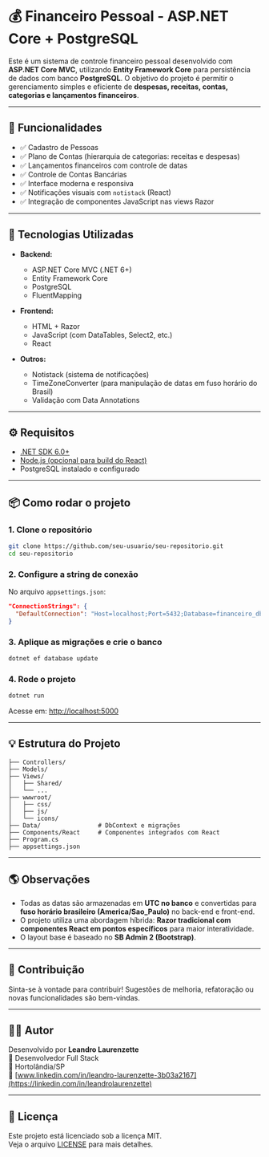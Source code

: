 # 💰 Financeiro Pessoal - ASP.NET Core + PostgreSQL

Este é um sistema de controle financeiro pessoal desenvolvido com **ASP.NET Core MVC**, utilizando **Entity Framework Core** para persistência de dados com banco **PostgreSQL**. O objetivo do projeto é permitir o gerenciamento simples e eficiente de **despesas, receitas, contas, categorias e lançamentos financeiros**.

---

## 🚀 Funcionalidades

- ✅ Cadastro de Pessoas
- ✅ Plano de Contas (hierarquia de categorias: receitas e despesas)
- ✅ Lançamentos financeiros com controle de datas
- ✅ Controle de Contas Bancárias
- ✅ Interface moderna e responsiva
- ✅ Notificações visuais com `notistack` (React)
- ✅ Integração de componentes JavaScript nas views Razor

---

## 🧰 Tecnologias Utilizadas

- **Backend:**
  - ASP.NET Core MVC (.NET 6+)
  - Entity Framework Core
  - PostgreSQL
  - FluentMapping
  
- **Frontend:**
  - HTML + Razor
  - JavaScript (com DataTables, Select2, etc.)
  - React 

- **Outros:**
  - Notistack (sistema de notificações)
  - TimeZoneConverter (para manipulação de datas em fuso horário do Brasil)
  - Validação com Data Annotations

---

## ⚙️ Requisitos

- [.NET SDK 6.0+](https://dotnet.microsoft.com/en-us/download)
- [Node.js (opcional para build do React)](https://nodejs.org/)
- PostgreSQL instalado e configurado

---

## 📦 Como rodar o projeto

### 1. Clone o repositório

```bash
git clone https://github.com/seu-usuario/seu-repositorio.git
cd seu-repositorio
```

### 2. Configure a string de conexão

No arquivo `appsettings.json`:

```json
"ConnectionStrings": {
  "DefaultConnection": "Host=localhost;Port=5432;Database=financeiro_db;Username=seu_usuario;Password=sua_senha"
}
```

### 3. Aplique as migrações e crie o banco

```bash
dotnet ef database update
```

### 4. Rode o projeto

```bash
dotnet run
```

Acesse em: [http://localhost:5000](http://localhost:5000)

---

## 💡 Estrutura do Projeto

```
├── Controllers/
├── Models/
├── Views/
│   ├── Shared/
│   └── ...
├── wwwroot/
│   ├── css/
│   ├── js/
│   └── icons/
├── Data/                # DbContext e migrações
├── Components/React     # Componentes integrados com React
├── Program.cs
├── appsettings.json
```

---

## 🌎 Observações

- Todas as datas são armazenadas em **UTC no banco** e convertidas para **fuso horário brasileiro (America/Sao_Paulo)** no back-end e front-end.
- O projeto utiliza uma abordagem híbrida: **Razor tradicional com componentes React em pontos específicos** para maior interatividade.
- O layout base é baseado no **SB Admin 2 (Bootstrap)**.

---

## 🤝 Contribuição

Sinta-se à vontade para contribuir! Sugestões de melhoria, refatoração ou novas funcionalidades são bem-vindas.

---

## 🧑‍💻 Autor

Desenvolvido por **Leandro Laurenzette**  
💼 Desenvolvedor Full Stack  
📍 Hortolândia/SP  
📧 [www.linkedin.com/in/leandro-laurenzette-3b03a2167](https://linkedin.com/in/leandrolaurenzette)  

---

## 📄 Licença

Este projeto está licenciado sob a licença MIT.  
Veja o arquivo [LICENSE](LICENSE) para mais detalhes.
